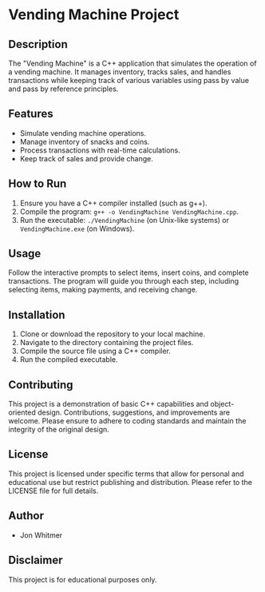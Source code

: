 # Vending Machine Project

## Description
The "Vending Machine" is a C++ application that simulates the operation of a vending machine. It manages inventory, tracks sales, and handles transactions while keeping track of various variables using pass by value and pass by reference principles.

## Features
- Simulate vending machine operations.
- Manage inventory of snacks and coins.
- Process transactions with real-time calculations.
- Keep track of sales and provide change.

## How to Run
1. Ensure you have a C++ compiler installed (such as g++).
2. Compile the program: `g++ -o VendingMachine VendingMachine.cpp`.
3. Run the executable: `./VendingMachine` (on Unix-like systems) or `VendingMachine.exe` (on Windows).

## Usage
Follow the interactive prompts to select items, insert coins, and complete transactions. The program will guide you through each step, including selecting items, making payments, and receiving change.

## Installation
1. Clone or download the repository to your local machine.
2. Navigate to the directory containing the project files.
3. Compile the source file using a C++ compiler.
4. Run the compiled executable.

## Contributing
This project is a demonstration of basic C++ capabilities and object-oriented design. Contributions, suggestions, and improvements are welcome. Please ensure to adhere to coding standards and maintain the integrity of the original design.

## License
This project is licensed under specific terms that allow for personal and educational use but restrict publishing and distribution. Please refer to the LICENSE file for full details.

## Author
- Jon Whitmer

## Disclaimer
This project is for educational purposes only.
